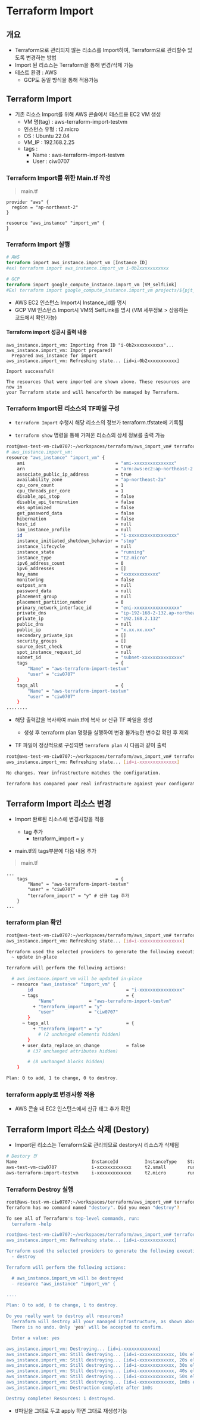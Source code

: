 # Terraform Import 

## 개요 
- Terraform으로 관리되지 않는 리소스를 Import하여, Terraform으로 관리할수 있도록 변경하는 방법
- Import 된 리소스는 Terraform을 통해 변경/삭제 가능
- 테스트 환경 : AWS 
    - GCP도 동일 방식을 통해 적용가능 

## Terraform Import 
- 기존 리소스 Import를 위해 AWS 콘솔에서 테스트용 EC2 VM 생성
    - VM 명(tag) : aws-terraform-import-testvm
    - 인스턴스 유형 : t2.micro
    - OS : Ubuntu 22.04
    - VM_IP : 192.168.2.25
    - tags : 
        - Name : aws-terraform-import-testvm
        - User : ciw0707

### Terraform Import를 위한 Main.tf 작성 
> main.tf
```hcl
provider "aws" {
  region = "ap-northeast-2"
}

resource "aws_instance" "import_vm" {
}
```

### Terraform Import 실행 
```tf
# AWS
terraform import aws_instance.import_vm [Instance_ID]
#ex) terraform import aws_instance.import_vm i-0b2xxxxxxxxxxx

# GCP
terraform import google_compute_instance.import_vm [VM_selfLink]
#Ex) terraform import google_compute_instance.import_vm projects/${pjt_name}/zones/${VM_ZONE}/instance/${VM_NAME}
```
- AWS EC2 인스턴스 Import시 Instance_id를 명시
- GCP VM 인스턴스  Import시 VM의 SelfLink를 명시 (VM 세부정보 > 상응하는 코드에서 확인가능)


#### Terraform import 성공시 출력 내용
```
aws_instance.import_vm: Importing from ID "i-0b2xxxxxxxxxxx"...
aws_instance.import_vm: Import prepared!
  Prepared aws_instance for import
aws_instance.import_vm: Refreshing state... [id=i-0b2xxxxxxxxxxx]

Import successful!

The resources that were imported are shown above. These resources are now in
your Terraform state and will henceforth be managed by Terraform.
```


### Terraform Import된 리소스의 TF파일 구성
- `terraform Import` 수행시 해당 리소스의 정보가 terraform.tfstate에 기록됨

- `terraform show` 명령을 통해 가져온 리소스의 상세 정보를 출력 가능 

```sh 
root@aws-test-vm-ciw0707:~/workspaces/terraform/aws_import_vm# terraform show
# aws_instance.import_vm:
resource "aws_instance" "import_vm" {
    ami                                  = "ami-xxxxxxxxxxxxxxx"
    arn                                  = "arn:aws:ec2:ap-northeast-2:xxxxxxxxxxxx:instance/i-xxxxxxxxxx"
    associate_public_ip_address          = true
    availability_zone                    = "ap-northeast-2a"
    cpu_core_count                       = 1
    cpu_threads_per_core                 = 1
    disable_api_stop                     = false
    disable_api_termination              = false
    ebs_optimized                        = false
    get_password_data                    = false
    hibernation                          = false
    host_id                              = null
    iam_instance_profile                 = null
    id                                   = "i-xxxxxxxxxxxxxxxxxx"
    instance_initiated_shutdown_behavior = "stop"
    instance_lifecycle                   = null
    instance_state                       = "running"
    instance_type                        = "t2.micro"
    ipv6_address_count                   = 0
    ipv6_addresses                       = []
    key_name                             = "xxxxxxxxxxxxx"
    monitoring                           = false
    outpost_arn                          = null
    password_data                        = null
    placement_group                      = null
    placement_partition_number           = 0
    primary_network_interface_id         = "eni-xxxxxxxxxxxxxxxxx"
    private_dns                          = "ip-192-168-2-132.ap-northeast-2.compute.internal"
    private_ip                           = "192.168.2.132"
    public_dns                           = null
    public_ip                            = "x.xx.xx.xxx"
    secondary_private_ips                = []
    security_groups                      = []
    source_dest_check                    = true
    spot_instance_request_id             = null
    subnet_id                            = "subnet-xxxxxxxxxxxxxxx"
    tags                                 = {
        "Name" = "aws-terraform-import-testvm"
        "user" = "ciw0707"
    }
    tags_all                             = {
        "Name" = "aws-terraform-import-testvm"
        "user" = "ciw0707"
    }
........
```
- 해당 출력값을 복사하여 main.tf에 복사 or 신규 TF 파일을 생성 
    - 생성 후 terraform plan 명령을 실행하여 변경 불가능한 변수값 확인 후 제외 

- TF 파일이 정상적으로 구성되면 `terraform plan` 시 다음과 같이 출력 
```sh
root@aws-test-vm-ciw0707:~/workspaces/terraform/aws_import_vm# terraform plan
aws_instance.import_vm: Refreshing state... [id=i-xxxxxxxxxxxxxx]

No changes. Your infrastructure matches the configuration.

Terraform has compared your real infrastructure against your configuration and found no differences, so no changes are needed.
```

## Terraform Import 리소스 변경 
- Import 완료된 리소스에 변경사항을 적용 
    - tag 추가 
        - terraform_import = y

- main.tf의 tags부분에 다음 내용 추가 
> main.tf
```hcl
...
    tags                                 = {
        "Name" = "aws-terraform-import-testvm"
        "user" = "ciw0707"
        "terraform_import" = "y" # 신규 tag 추가
    }
...    
```

### terraform plan 확인 
```sh
root@aws-test-vm-ciw0707:~/workspaces/terraform/aws_import_vm# terraform plan
aws_instance.import_vm: Refreshing state... [id=i-xxxxxxxxxxxxxxxx]

Terraform used the selected providers to generate the following execution plan. Resource actions are indicated with the following symbols:
  ~ update in-place

Terraform will perform the following actions:

  # aws_instance.import_vm will be updated in-place
  ~ resource "aws_instance" "import_vm" {
        id                                   = "i-xxxxxxxxxxxxxxxx"
      ~ tags                                 = {
            "Name"             = "aws-terraform-import-testvm"
          + "terraform_import" = "y"
            "user"             = "ciw0707"
        }
      ~ tags_all                             = {
          + "terraform_import" = "y"
            # (2 unchanged elements hidden)
        }
      + user_data_replace_on_change          = false
        # (37 unchanged attributes hidden)

        # (8 unchanged blocks hidden)
    }

Plan: 0 to add, 1 to change, 0 to destroy.
```

### terraform apply로 변경사항 적용 
- AWS 콘솔 내 EC2 인스턴스에서 신규 태그 추가 확인 

## Terraform Import 리소스 삭제 (Destory)
- Import된 리소스는 Terraform으로 관리되므로 destory시 리소스가 삭제됨

```sh
# Destory 전
Name                            InstanceId          InstanceType    State       AvailabilityZone
aws-test-vm-ciw0707             i-xxxxxxxxxxxxx     t2.small        running     ap-northeast-2a
aws-terraform-import-testvm     i-xxxxxxxxxxxxx     t2.micro        running     ap-northeast-2a
```

### Terraform Destroy 실행 
```sh 
root@aws-test-vm-ciw0707:~/workspaces/terraform/aws_import_vm# terraform destory
Terraform has no command named "destory". Did you mean "destroy"?

To see all of Terraform's top-level commands, run:
  terraform -help

root@aws-test-vm-ciw0707:~/workspaces/terraform/aws_import_vm# terraform destroy
aws_instance.import_vm: Refreshing state... [id=i-xxxxxxxxxxxxx]

Terraform used the selected providers to generate the following execution plan. Resource actions are indicated with the following symbols:
  - destroy

Terraform will perform the following actions:

  # aws_instance.import_vm will be destroyed
  - resource "aws_instance" "import_vm" {

....

Plan: 0 to add, 0 to change, 1 to destroy.

Do you really want to destroy all resources?
  Terraform will destroy all your managed infrastructure, as shown above.
  There is no undo. Only 'yes' will be accepted to confirm.

  Enter a value: yes

aws_instance.import_vm: Destroying... [id=i-xxxxxxxxxxxxx]
aws_instance.import_vm: Still destroying... [id=i-xxxxxxxxxxxxx, 10s elapsed]
aws_instance.import_vm: Still destroying... [id=i-xxxxxxxxxxxxx, 20s elapsed]
aws_instance.import_vm: Still destroying... [id=i-xxxxxxxxxxxxx, 30s elapsed]
aws_instance.import_vm: Still destroying... [id=i-xxxxxxxxxxxxx, 40s elapsed]
aws_instance.import_vm: Still destroying... [id=i-xxxxxxxxxxxxx, 50s elapsed]
aws_instance.import_vm: Still destroying... [id=i-xxxxxxxxxxxxx, 1m0s elapsed]
aws_instance.import_vm: Destruction complete after 1m0s

Destroy complete! Resources: 1 destroyed.
```

- tf파일을 그대로 두고 apply 하면 그대로 재생성가능 